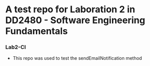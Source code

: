 # A test repo for Laboration 2 in DD2480 - Software Engineering Fundamentals
### Lab2-CI
* This repo was used to test the sendEmailNotification method
